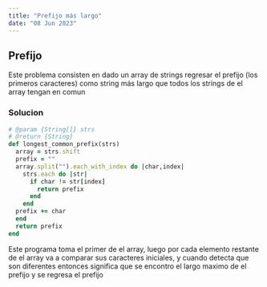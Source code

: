 ```yaml
---
title: "Prefijo más largo"
date: "08 Jun 2023"
---
```


## Prefijo

Este problema consisten en dado un array de strings regresar el prefijo (los primeros caracteres) como string más largo que todos los strings de
el array tengan en comun

### Solucion

```rb
# @param {String[]} strs
# @return {String}
def longest_common_prefix(strs)
  array = strs.shift
  prefix = ""
  array.split("").each_with_index do |char,index|
    strs.each do |str|
      if char != str[index]
        return prefix
      end
    end
  prefix += char
  end
  return prefix
end
```
Este programa toma el primer de el array, luego por cada elemento restante de el array va a comparar sus caracteres iniciales, y cuando detecta
que son diferentes entonces significa que se encontro el largo maximo de el prefijo y se regresa el prefijo
